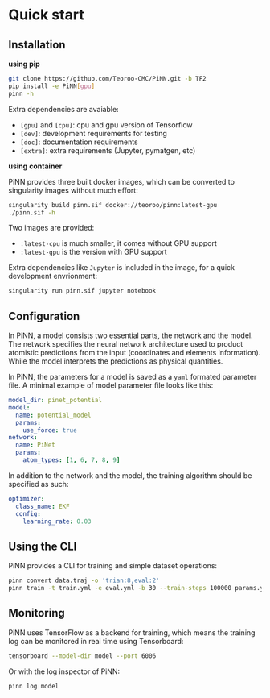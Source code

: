 # Quick start
## Installation
**using pip**

```bash
git clone https://github.com/Teoroo-CMC/PiNN.git -b TF2
pip install -e PiNN[gpu]
pinn -h
```

Extra dependencies are avaiable:

- `[gpu]` and `[cpu]`: cpu and gpu version of Tensorflow
- `[dev]`: development requirements for testing
- `[doc]`: documentation requirements
- `[extra]`: extra requirements (Jupyter, pymatgen, etc) 


**using container** 

PiNN provides three built docker images, which can be converted to 
singularity images without much effort:

```bash
singularity build pinn.sif docker://teoroo/pinn:latest-gpu
./pinn.sif -h
```

Two images are provided:

- `:latest-cpu` is much smaller, it comes without GPU support
- `:latest-gpu` is the version with GPU support

Extra dependencies like `Jupyter` is included in the image, for a quick 
development envrionment:
```bash
singularity run pinn.sif jupyter notebook
```

## Configuration
In PiNN, a model consists two essential parts, the network and the model. The
network specifies the neural network architecture used to product atomistic
predictions from the input (coordinates and elements information). While the
model interprets the predictions as physical quantities.

In PiNN, the parameters for a model is saved as a `yaml` formated parameter
file. A minimal example of model parameter file looks like this:

```yaml
model_dir: pinet_potential
model:
  name: potential_model
  params:
    use_force: true
network:
  name: PiNet
  params:
    atom_types: [1, 6, 7, 8, 9]
```

In addition to the network and the model, the training algorithm should be specified
as such:
```yaml
optimizer:
  class_name: EKF
  config:
    learning_rate: 0.03
```

## Using the CLI
PiNN provides a CLI for training and simple dataset operations:

```bash
pinn convert data.traj -o 'trian:8,eval:2'
pinn train -t train.yml -e eval.yml -b 30 --train-steps 100000 params.yml
```

## Monitoring
PiNN uses TensorFlow as a backend for training, which means the training log can 
be monitored in real time using Tensorboard:
```bash
tensorboard --model-dir model --port 6006
```

Or with the log inspector of PiNN:
```bash
pinn log model
```


